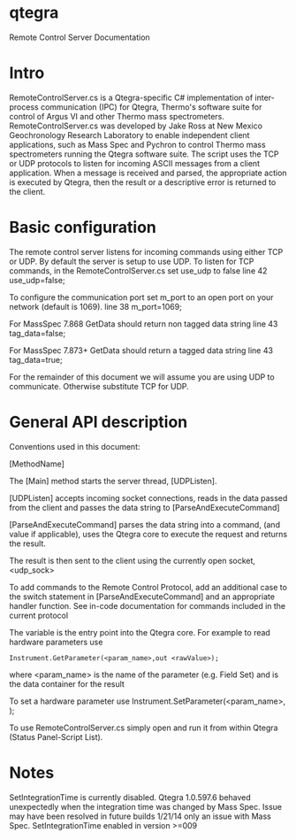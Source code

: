 qtegra
======

Remote Control Server Documentation

Intro
======
RemoteControlServer.cs is a Qtegra-specific C# implementation of
inter-process communication (IPC) for Qtegra, Thermo's software suite for
control of Argus VI and other Thermo mass spectrometers. RemoteControlServer.cs
was developed by Jake Ross at New Mexico Geochronology Research Laboratory to
enable independent client applications, such as Mass Spec and Pychron to control
Thermo mass spectrometers running the Qtegra software suite. The script uses the
TCP or UDP protocols to listen for incoming ASCII messages from a client
application. When a message is received and parsed, the appropriate action is
executed by Qtegra, then the result or a descriptive error is returned to the
client.

Basic configuration
====================
The remote control server listens for incoming commands using either TCP or UDP.
By default the server is setup to use UDP. To listen for TCP commands, in the
RemoteControlServer.cs set use_udp to false
    line 42
        use_udp=false;

To configure the communication port set m_port to an open port on your network
(default is 1069).
    line 38
        m_port=1069;
        
For MassSpec 7.868 GetData should return non tagged data string
    line 43
        tag_data=false;
        
For MassSpec 7.873+ GetData should return a tagged data string
    line 43
        tag_data=true;

For the remainder of this document we will assume you are using UDP to
communicate. Otherwise substitute TCP for UDP.

General API description
========================

Conventions used in this document:

[MethodName]
<variablename>

The [Main] method starts the server thread, [UDPListen].

[UDPListen] accepts incoming socket connections, reads in the data passed from
the client and passes the data string to [ParseAndExecuteCommand]

[ParseAndExecuteCommand] parses the data string into a command, (and value if
applicable), uses the Qtegra core to execute the request and returns the result.

The result is then sent to the client using the currently open socket,
<udp_sock>

To add commands to the Remote Control Protocol, add an additional case to the
switch statement in [ParseAndExecuteCommand] and an appropriate handler
function. See in-code documentation for commands included in the current
protocol

The variable <Instrument> is the entry point into the Qtegra core. For example
to read hardware parameters use

    Instrument.GetParameter(<param_name>,out <rawValue>);

where <param_name> is the name of the parameter (e.g. Field Set) and <rawValue>
is the data container for the result

To set a hardware parameter use
    Instrument.SetParameter(<param_name>, <value>);

To use RemoteControlServer.cs simply open and run it from within Qtegra (Status
Panel-Script List).

Notes
=======
SetIntegrationTime is currently disabled. Qtegra 1.0.597.6 behaved
unexpectedly when the integration time was changed by Mass Spec. Issue may have
been resolved in future builds
1/21/14 only an issue with Mass Spec. SetIntegrationTime enabled in version >=009


